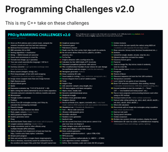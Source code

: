 # Programming Challenges v2.0
This is my C++ take on these challenges

![alt tag](https://raw.githubusercontent.com/Agrendalath/Programming-Challenges-v2.0/master/challenges.png)